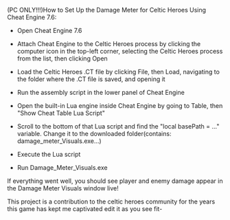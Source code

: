 (PC ONLY!!!)How to Set Up the Damage Meter for Celtic Heroes Using Cheat Engine 7.6:

- Open Cheat Engine 7.6

- Attach Cheat Engine to the Celtic Heroes process by clicking the computer icon in the top-left corner, selecting the Celtic Heroes process from the list, then clicking Open

- Load the Celtic Heroes .CT file by clicking File, then Load, navigating to the folder where the .CT file is saved, and opening it

- Run the assembly script in the lower panel of Cheat Engine

- Open the built-in Lua engine inside Cheat Engine by going to Table, then "Show Cheat Table Lua Script"

- Scroll to the bottom of that Lua script and find the "local basePath = ..." variable. Change it to the downloaded folder(contains: damage_meter_Visuals.exe...)

- Execute the Lua script

- Run Damage_Meter_Visuals.exe

If everything went well, you should see player and enemy damage appear in the Damage Meter Visuals window live!

This project is a contribution to the celtic heroes community for the years this game has kept me captivated edit it as you see fit-

